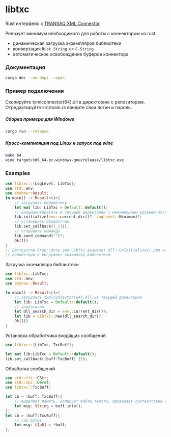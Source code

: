 # libtxc

Rust интерфейс к [TRANSAQ XML Connector](https://www.finam.ru/howtotrade/tconnector/)

Релизует минимум необходимого для работы с коннектором из rust:
- динамическая загрузкa экземпляров библиотеки
- конвертация `Rust String` <> `C-String`
- автоматическое освобождениe буферов коннектора

### Документация
```bash
cargo doc --no-deps --open
```

### Пример подключения
Скопируйте txmlconnector(64).dll в директорию с репозиторем.
Отредактируйте src/main.rs введите свои логин и пароль. 
##### Сборка примера для Windows
``` bash
cargo run --release
```
##### Кросс-компиляция под Linux и запуск под wine
```bash
make 64
wine target/x86_64-pc-windows-gnu/release/libtxc.exe
```

### Examples
```rust
use libtxc::{LogLevel, LibTxc};
use std::env;
use anyhow::Result;
fn main() -> Result<()>{
    // загрузить библиотеку
    let mut lib: LibTxc = Default::default();
    // инициализировать в текущей директории с минимальным уровнем логирования
    lib.initialize(env::current_dir()?, LogLevel::Minimum)?;
    // установить обработчик
    lib.set_callback(|_|{});
    // отправить команду
    lib.send_command("")?;
    Ok(())
}
// Деструктор Drop::drop для LibTxc вызывает dll::UnInitialize() для корректной остановки
// коннектора и выгружает экземпляр библиотеки
```
Загрузка экземпляра библиотеки
```rust
use libtxc::LibTxc;
use std::env;
use anyhow::Result;

fn main() -> Result<()>{
    // Загрузить txmlconnector(64).dll из текущей директории
    let lib: LibTxc = Default::default();
    // аналогично
    let dll_search_dir = env::current_dir()?;
    let lib = LibTxc::new(dll_search_dir)?;
    Ok(())
}
```
Установка обработчика входящих сообщений
```rust
use libtxc::{LibTxc, TxcBuff};

let mut lib:LibTxc = Default::default();
lib.set_callback(|buff:TxcBuff| {});
```
Обработка сообщений
```rust
use std::ffi::CStr;
use std::ops::Deref;
use libtxc::TxcBuff;

let cb = |buff: TxcBuff|{
    // выделяет память, копирует байты текста, проверяет соответствие utf-8
    let msg: String = buff.into();
};
let cb = |buff:TxcBuff|{
    // raw bytes
    let msg: &[u8] = *buff;
};
```
